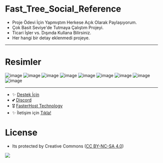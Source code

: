 # Fast_Tree_Social_Reference

- Proje Ödevi İçin Yapmıştım Herkese Açık Olarak Paylaşıyorum.
- Çok Basit Seviye'de Tutmaya Çalıştım Projeyi.
- Ticari İşler vs. Dışında Kullana Bilirsiniz.
- Her hangi bir detay eklenmedi projeye.

---

# Resimler

![image](https://user-images.githubusercontent.com/63351166/210420990-3848168d-3aa6-4a88-aa36-3fd417572805.png)
![image](https://user-images.githubusercontent.com/63351166/210421173-0a564cfe-2c82-4f09-be3b-b71fdebc0156.png)
![image](https://user-images.githubusercontent.com/63351166/210421185-944fc6e8-ee43-4143-ac94-c0d796066978.png)
![image](https://user-images.githubusercontent.com/63351166/210421333-072ad9b3-005a-4c05-9440-7bbfe2001558.png)
![image](https://user-images.githubusercontent.com/63351166/210421373-09eaf690-1e14-462f-8f27-98ac7c355930.png)
![image](https://user-images.githubusercontent.com/63351166/210421413-f5de76c7-7ef3-47bb-ba10-e8d2ca367c03.png)
![image](https://user-images.githubusercontent.com/63351166/210421446-92f13d00-c514-4346-8ed3-3b3d93570400.png)
![image](https://user-images.githubusercontent.com/63351166/210421552-e3ebe2d2-69e3-4d91-ba9e-cacbce099597.png)
![image](https://user-images.githubusercontent.com/63351166/210421572-8898fbde-e5df-4aaa-8964-06620ca12c89.png)


---
- ✨ [Destek İçin](https://fastuptime.com) <br>
- 💕 [Discord](https://fastuptime.com/discord)<br>
- 🎖️ [FasterHost Technology](https://fasterhost.tech/)<br>
- ✨ İletişim için [Tıkla!](mailto:fastuptime@gmail.com)<br>

# License
- Its protected by Creative Commons ([CC BY-NC-SA 4.0](https://creativecommons.org/licenses/by-nc-sa/4.0/))

<a href="https://creativecommons.org/licenses/by-nc-sa/4.0/" title="BYNCSA40"><img src="https://licensebuttons.net/l/by-nc-sa/4.0/88x31.png"></a>
